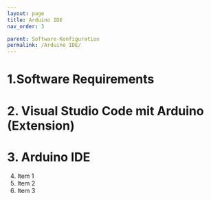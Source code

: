 ```yaml
---
layout: page
title: Arduino IDE
nav_order: 3

parent: Software-Konfiguration
permalink: /Arduino IDE/
---
```


# 1.Software Requirements
# 2. Visual Studio Code mit Arduino (Extension)
# 3. Arduino IDE

4. Item 1
5. Item 2
6. Item 3